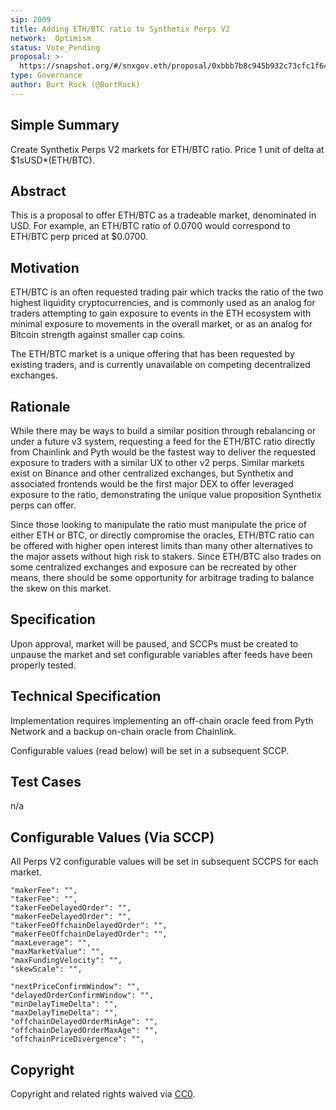 ```yaml
---
sip: 2009
title: Adding ETH/BTC ratio to Synthetix Perps V2
network:  Optimism
status: Vote_Pending
proposal: >-
  https://snapshot.org/#/snxgov.eth/proposal/0xbbb7b8c945b932c73cfc1f64e07de64738dc63d66abaff86f1edd6cb036db6d4
type: Governance
author: Burt Rock (@BurtRock)
---
```


## Simple Summary

Create Synthetix Perps V2 markets for ETH/BTC ratio. Price 1 unit of delta at $1sUSD*(ETH/BTC).

## Abstract

This is a proposal to offer ETH/BTC as a tradeable market, denominated in USD. For example, an ETH/BTC ratio of 0.0700 would correspond to ETH/BTC perp priced at $0.0700.

## Motivation

ETH/BTC is an often requested trading pair which tracks the ratio of the two highest liquidity cryptocurrencies, and is commonly used as an analog for traders attempting to gain exposure to events in the ETH ecosystem with minimal exposure to movements in the overall market, or as an analog for Bitcoin strength against smaller cap coins. 

The ETH/BTC market is a unique offering that has been requested by existing traders, and is currently unavailable on competing decentralized exchanges.


## Rationale

While there may be ways to build a similar position through rebalancing or under a future v3 system, requesting a feed for the ETH/BTC ratio directly from Chainlink and Pyth would be the fastest way to deliver the requested exposure to traders with a similar UX to other v2 perps. Similar markets exist on Binance and other centralized exchanges, but Synthetix and associated frontends would be the first major DEX to offer leveraged exposure to the ratio, demonstrating the unique value proposition Synthetix perps can offer.

Since those looking to manipulate the ratio must manipulate the price of either ETH or BTC, or directly compromise the oracles, ETH/BTC ratio can be offered with higher open interest limits than many other alternatives to the major assets without high risk to stakers. Since ETH/BTC also trades on some centralized exchanges and exposure can be recreated by other means, there should be some opportunity for arbitrage trading to balance the skew on this market.

## Specification

Upon approval, market will be paused, and SCCPs must be created to unpause the market and set configurable variables after feeds have been properly tested. 

## Technical Specification

Implementation requires implementing an off-chain oracle feed from Pyth Network and a backup on-chain oracle from Chainlink.

Configurable values (read below) will be set in a subsequent SCCP.

## Test Cases

n/a

## Configurable Values (Via SCCP)

All Perps V2 configurable values will be set in subsequent SCCPS for each market.

    "makerFee": "",
    "takerFee": "",
    "takerFeeDelayedOrder": "",
    "makerFeeDelayedOrder": "",
    "takerFeeOffchainDelayedOrder": "",
    "makerFeeOffchainDelayedOrder": "",
    "maxLeverage": "",
    "maxMarketValue": "",
    "maxFundingVelocity": "",
    "skewScale": "",

    "nextPriceConfirmWindow": "",
    "delayedOrderConfirmWindow": "",
    "minDelayTimeDelta": "",
    "maxDelayTimeDelta": "",
    "offchainDelayedOrderMinAge": "",
    "offchainDelayedOrderMaxAge": "",
    "offchainPriceDivergence": "",

## Copyright

Copyright and related rights waived via [CC0](https://creativecommons.org/publicdomain/zero/1.0/).
